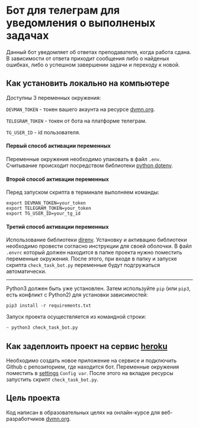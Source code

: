 # Бот для телеграм для уведомления о выполненых задачах

Данный бот уведомляет об ответах преподавателя, когда работа сдана. В зависимости от ответа приходит сообщения либо о
найденых ошибках, либо о успешном завершении задачи и переходу к новой.

## Как установить локально на компьютере
Доступны 3 переменных окружения:

`DEVMAN_TOKEN` - токен вашего акаунта на ресурсе [dvmn.org](https://dvmn.org/).

`TELEGRAM_TOKEN` - токен от бота на платформе телеграм.

`TG_USER_ID` - id пользователя.
#### Первый способ активации переменных
Переменные окружения необходимо упаковать в файл `.env`. Считывание происходит посредством библиотеки 
[python dotenv](https://pypi.org/project/python-dotenv/).
#### Второй способ активации переменных
Перед запуском скрипта в терминале выполняем команды:
```.env
export DEVMAN_TOKEN=your_token
export TELEGRAM_TOKEN=your_token
export TG_USER_ID=your_tg_id
```
#### Третий способ активации переменных
Использование библиотеки [direnv](https://github.com/direnv/direnv). Установку и активацию 
библиотеки необходимо провести согласно инструкции для своей оболочки. 
В файл `.envrc` который должен находится в папке проекта нужно поместить переменные окружения.
После этого, при входе в папку и запуске скрипта `check_task_bot.py` переменные будут подгружаться автоматически.
***
Python3 должен быть уже установлен. 
Затем используйте `pip` (или `pip3`, есть конфликт с Python2) для установки зависимостей:
```
pip3 install -r requirements.txt
```
Запуск проекта осуществляется из командной строки:
```python
~ python3 check_task_bot.py
```

## Как задеплоить проект на сервис [heroku](https://dashboard.heroku.com/apps)
Необходимо создать новое приложение на сервисе и подключить Github с репозиторием, где находится бот. Переменные 
окружения поместить в [settings](https://dashboard.heroku.com/apps/devman-telegram-bot/settings) `Config var`.
После этого на вкладке ресурсы запустить скрипт `check_task_bot.py`.

## Цель проекта

Код написан в образовательных целях на онлайн-курсе для веб-разработчиков [dvmn.org](https://dvmn.org/).